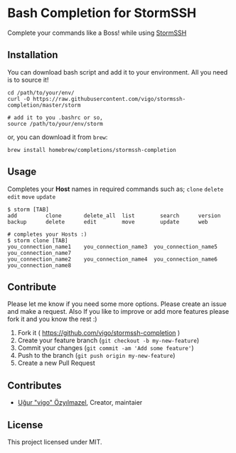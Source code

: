# Bash Completion for StormSSH

Complete your commands like a Boss! while using [StormSSH][01]

## Installation

You can download bash script and add it to your environment. All you need
is to source it!

    cd /path/to/your/env/
    curl -O https://raw.githubusercontent.com/vigo/stormssh-completion/master/storm
    
    # add it to you .bashrc or so,
    source /path/to/your/env/storm

or, you can download it from `brew`:

    brew install homebrew/completions/stormssh-completion

## Usage

Completes your **Host** names in required commands such as; `clone` `delete`
`edit` `move` `update`

    $ storm [TAB]
    add         clone       delete_all  list        search      version     
    backup      delete      edit        move        update      web
    
    # completes your Hosts :)
    $ storm clone [TAB]
    you_connection_name1    you_connection_name3  you_connection_name5      you_connection_name7
    you_connection_name2    you_connection_name4  you_connection_name6      you_connection_name8

## Contribute

Please let me know if you need some more options. Please create an issue
and make a request. Also If you like to improve or add more features
please fork it and you know the rest :)

1. Fork it ( https://github.com/vigo/stormssh-completion )
2. Create your feature branch (`git checkout -b my-new-feature`)
3. Commit your changes (`git commit -am 'Add some feature'`)
4. Push to the branch (`git push origin my-new-feature`)
5. Create a new Pull Request


## Contributes

* [Uğur "vigo" Özyılmazel][c1], Creator, maintaier


## License

This project licensed under MIT.


[01]: https://github.com/emre/storm
[c1]: https://github.com/vigo/